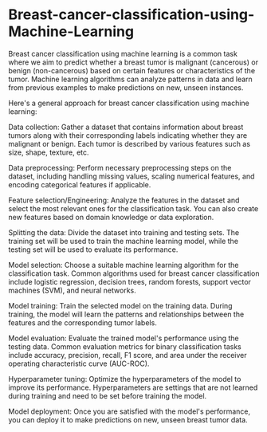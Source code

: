# Breast-cancer-classification-using-Machine-Learning
Breast cancer classification using machine learning is a common task where we aim to predict whether a breast tumor is malignant (cancerous) or benign (non-cancerous) based on certain features or characteristics of the tumor. Machine learning algorithms can analyze patterns in data and learn from previous examples to make predictions on new, unseen instances.

Here's a general approach for breast cancer classification using machine learning:

Data collection: Gather a dataset that contains information about breast tumors along with their corresponding labels indicating whether they are malignant or benign. Each tumor is described by various features such as size, shape, texture, etc.

Data preprocessing: Perform necessary preprocessing steps on the dataset, including handling missing values, scaling numerical features, and encoding categorical features if applicable.

Feature selection/Engineering: Analyze the features in the dataset and select the most relevant ones for the classification task. You can also create new features based on domain knowledge or data exploration.

Splitting the data: Divide the dataset into training and testing sets. The training set will be used to train the machine learning model, while the testing set will be used to evaluate its performance.

Model selection: Choose a suitable machine learning algorithm for the classification task. Common algorithms used for breast cancer classification include logistic regression, decision trees, random forests, support vector machines (SVM), and neural networks.

Model training: Train the selected model on the training data. During training, the model will learn the patterns and relationships between the features and the corresponding tumor labels.

Model evaluation: Evaluate the trained model's performance using the testing data. Common evaluation metrics for binary classification tasks include accuracy, precision, recall, F1 score, and area under the receiver operating characteristic curve (AUC-ROC).

Hyperparameter tuning: Optimize the hyperparameters of the model to improve its performance. Hyperparameters are settings that are not learned during training and need to be set before training the model.

Model deployment: Once you are satisfied with the model's performance, you can deploy it to make predictions on new, unseen breast tumor data.
